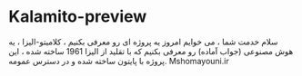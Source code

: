 # Kalamito-preview
سلام خدمت شما ، می خوایم امروز یه پروژه ای رو معرفی بکنیم ، کلامیتو-الیزا ، یه هوش مصنوعی (جواب آماده) رو معرفی بکنیم که با تقلید از الیزا 1961 ساخته شده ، این پروژه با پایتون ساخته شده و در دسترس عمومه.
Mshomayouni.ir
